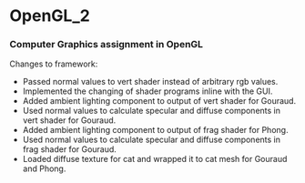 # OpenGL_2
### Computer Graphics assignment in OpenGL

Changes to framework:

- Passed normal values to vert shader instead of arbitrary rgb values.
- Implemented the changing of shader programs inline with the GUI.
- Added ambient lighting component to output of vert shader for Gouraud.
- Used normal values to calculate specular and diffuse components in vert shader for Gouraud.
- Added ambient lighting component to output of frag shader for Phong.
- Used normal values to calculate specular and diffuse components in frag shader for Gouraud.
- Loaded diffuse texture for cat and wrapped it to cat mesh for Gouraud and Phong.